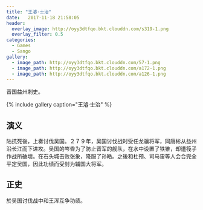 ```yaml
---
title: "王濬·士治"
date:   2017-11-18 21:58:05
header:
  overlay_image: http://oyy3dtfqo.bkt.clouddn.com/s319-1.png
  overlay_filter: 0.5
categories:
  - Games
  - Sango
gallery:
  - image_path: http://oyy3dtfqo.bkt.clouddn.com/57-1.png
  - image_path: http://oyy3dtfqo.bkt.clouddn.com/a172-1.png
  - image_path: http://oyy3dtfqo.bkt.clouddn.com/a126-1.png
---
```


晋国益州刺史。

{% include gallery caption="王濬·士治" %}

## 演义

陆抗死後，上奏讨伐吴国。２７９年，吴国讨伐战时受任龙骧将军，同唐彬从益州沿长江而下进攻。吴国的岑昏为了防止晋军的舰队，在水中设置了铁锥，却遭筏子作战所破壞。在石头城击败张象，降服了孙皓。之後和杜预、司马宙等人会合完全平定吴国，因此功绩而受封为辅国大将军。

## 正史

於吴国讨伐战中和王浑互争功绩。
